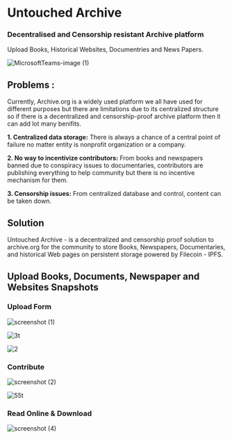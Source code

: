 # Untouched Archive

### Decentralised and Censorship resistant Archive platform
Upload Books, Historical Websites, Documentries and News Papers.

![MicrosoftTeams-image (1)](https://user-images.githubusercontent.com/96543964/180704870-82123ffc-5063-439e-8f61-a825958358a7.png)

## Problems :
Currently, Archive.org is a widely used platform we all have used for different purposes but there are limitations due to its centralized structure so if there is a decentralized and censorship-proof archive platform then it can add lot many benifits. 

**1. Centralized data storage:** There is always a chance of a central point of failure no matter entity is nonprofit organization or a company.

**2. No way to incentivize contributors:** From books and newspapers banned due to conspiracy issues to documentaries, contributors are publishing everything to help community but there is no incentive mechanism for them.

**3. Censorship issues:**  From centralized database and control, content can be taken down.

## Solution 

Untouched Archive - is a decentralized and censorship proof solution to archive.org for the community to store Books, Newspapers, Documentaries, and historical Web pages on persistent storage powered by Filecoin - IPFS.

## Upload Books, Documents, Newspaper and Websites Snapshots

### Upload Form

![screenshot (1)](https://user-images.githubusercontent.com/96543964/180705593-1c0c8f67-33b6-4a3d-a30e-8297203e7b0d.png)


![3t](https://user-images.githubusercontent.com/96543964/180705713-06a83740-faf6-4e4e-942d-ee60f70176ab.png)

![2](https://user-images.githubusercontent.com/96543964/180705945-aa7786d2-e3a2-4f5a-b538-6e7ae89b4272.png)

### Contribute

![screenshot (2)](https://user-images.githubusercontent.com/96543964/180706201-fb998c52-6d0a-462e-afab-1c02eacc11cd.png)

![55t](https://user-images.githubusercontent.com/96543964/180706322-0d57c4b2-fe8b-44fa-bb55-0cd6d0a467fe.png)

### Read Online & Download

![screenshot (4)](https://user-images.githubusercontent.com/96543964/180706933-12fefc5e-3d04-4fc5-80f6-3b2bef7e383d.png)






